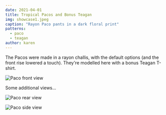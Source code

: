 ```yaml
---
date: 2021-04-01
title: Tropical Pacos and Bonus Teagan
img: showcase1.jpeg
caption: "Rayon Paco pants in a dark floral print"
patterns:
  - paco
  - teagan
author: karen
---
```


The Pacos were made in a rayon challis, with the default options (and the front rise lowered a touch). They're modelled here with a bonus Teagan T-shirt.

![Paco front view](showcase2.jpeg)

Some additional views...

![Paco rear view](showcase3.jpeg)

![Paco side view](showcase4.jpeg)
